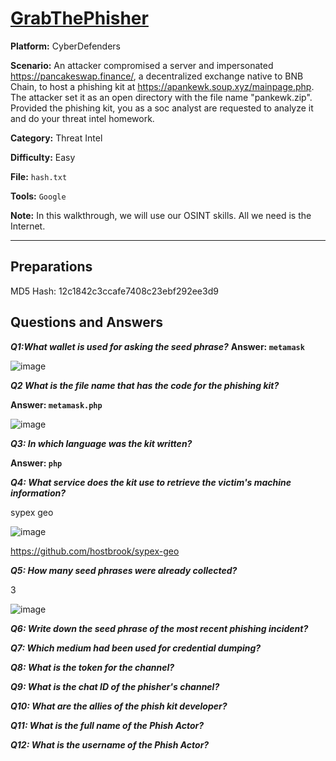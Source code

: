 # <a href="https://cyberdefenders.org/blueteam-ctf-challenges/grabthephisher/">GrabThePhisher</a>

**Platform:** CyberDefenders

**Scenario:** An attacker compromised a server and impersonated https://pancakeswap.finance/, a decentralized exchange native to BNB Chain, to host a phishing kit at https://apankewk.soup.xyz/mainpage.php. The attacker set it as an open directory with the file name "pankewk.zip".  Provided the phishing kit, you as a soc analyst are requested to analyze it and do your threat intel homework.

**Category:** Threat Intel

**Difficulty:** Easy

**File:** `hash.txt`

**Tools:** `Google` 

**Note:** In this walkthrough, we will use our OSINT skills. All we need is the Internet.

---

## **Preparations**

MD5 Hash: 12c1842c3ccafe7408c23ebf292ee3d9 

## **Questions and Answers**

***Q1:What wallet is used for asking the seed phrase?***
**Answer: `metamask`**

![image](https://github.com/user-attachments/assets/47be8401-4ba7-4c1f-82df-22240f3ec34e)

***Q2 What is the file name that has the code for the phishing kit?***

**Answer: `metamask.php`**

![image](https://github.com/user-attachments/assets/b0735c66-95fb-4774-a73c-ceaef92d82a2)


***Q3: In which language was the kit written?***

**Answer: `php`**

***Q4: What service does the kit use to retrieve the victim's machine information?***

sypex geo

![image](https://github.com/user-attachments/assets/6cb60321-9544-4ab9-90ff-abd6122ebe91)

https://github.com/hostbrook/sypex-geo

***Q5: How many seed phrases were already collected?***

3

![image](https://github.com/user-attachments/assets/be692910-397a-4d79-8450-0254363335dd)


***Q6: Write down the seed phrase of the most recent phishing incident?***

***Q7: Which medium had been used for credential dumping?***

***Q8: What is the token for the channel?***

***Q9: What is the chat ID of the phisher's channel?***

***Q10: What are the allies of the phish kit developer?***
 
***Q11: What is the full name of the Phish Actor?***

***Q12: What is the username of the Phish Actor?***
